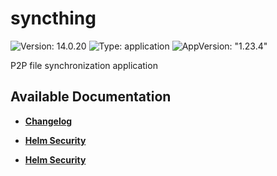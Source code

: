 # syncthing

![Version: 14.0.20](https://img.shields.io/badge/Version-14.0.20-informational?style=flat-square) ![Type: application](https://img.shields.io/badge/Type-application-informational?style=flat-square) ![AppVersion: "1.23.4"](https://img.shields.io/badge/AppVersion-"1.23.4"-informational?style=flat-square)

P2P file synchronization application

## Available Documentation

- [**Changelog**](CHANGELOG)

- [**Helm Security**](container-security)

- [**Helm Security**](helm-security)

